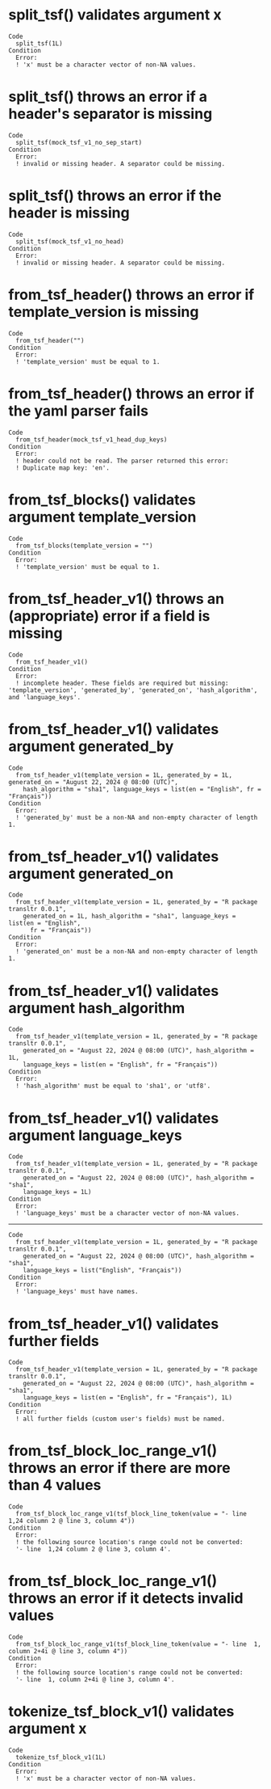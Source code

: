 # split_tsf() validates argument x

    Code
      split_tsf(1L)
    Condition
      Error:
      ! 'x' must be a character vector of non-NA values.

# split_tsf() throws an error if a header's separator is missing

    Code
      split_tsf(mock_tsf_v1_no_sep_start)
    Condition
      Error:
      ! invalid or missing header. A separator could be missing.

# split_tsf() throws an error if the header is missing

    Code
      split_tsf(mock_tsf_v1_no_head)
    Condition
      Error:
      ! invalid or missing header. A separator could be missing.

# from_tsf_header() throws an error if template_version is missing

    Code
      from_tsf_header("")
    Condition
      Error:
      ! 'template_version' must be equal to 1.

# from_tsf_header() throws an error if the yaml parser fails

    Code
      from_tsf_header(mock_tsf_v1_head_dup_keys)
    Condition
      Error:
      ! header could not be read. The parser returned this error:
      ! Duplicate map key: 'en'.

# from_tsf_blocks() validates argument template_version

    Code
      from_tsf_blocks(template_version = "")
    Condition
      Error:
      ! 'template_version' must be equal to 1.

# from_tsf_header_v1() throws an (appropriate) error if a field is missing

    Code
      from_tsf_header_v1()
    Condition
      Error:
      ! incomplete header. These fields are required but missing: 'template_version', 'generated_by', 'generated_on', 'hash_algorithm', and 'language_keys'.

# from_tsf_header_v1() validates argument generated_by

    Code
      from_tsf_header_v1(template_version = 1L, generated_by = 1L, generated_on = "August 22, 2024 @ 08:00 (UTC)",
        hash_algorithm = "sha1", language_keys = list(en = "English", fr = "Français"))
    Condition
      Error:
      ! 'generated_by' must be a non-NA and non-empty character of length 1.

# from_tsf_header_v1() validates argument generated_on

    Code
      from_tsf_header_v1(template_version = 1L, generated_by = "R package transltr 0.0.1",
        generated_on = 1L, hash_algorithm = "sha1", language_keys = list(en = "English",
          fr = "Français"))
    Condition
      Error:
      ! 'generated_on' must be a non-NA and non-empty character of length 1.

# from_tsf_header_v1() validates argument hash_algorithm

    Code
      from_tsf_header_v1(template_version = 1L, generated_by = "R package transltr 0.0.1",
        generated_on = "August 22, 2024 @ 08:00 (UTC)", hash_algorithm = 1L,
        language_keys = list(en = "English", fr = "Français"))
    Condition
      Error:
      ! 'hash_algorithm' must be equal to 'sha1', or 'utf8'.

# from_tsf_header_v1() validates argument language_keys

    Code
      from_tsf_header_v1(template_version = 1L, generated_by = "R package transltr 0.0.1",
        generated_on = "August 22, 2024 @ 08:00 (UTC)", hash_algorithm = "sha1",
        language_keys = 1L)
    Condition
      Error:
      ! 'language_keys' must be a character vector of non-NA values.

---

    Code
      from_tsf_header_v1(template_version = 1L, generated_by = "R package transltr 0.0.1",
        generated_on = "August 22, 2024 @ 08:00 (UTC)", hash_algorithm = "sha1",
        language_keys = list("English", "Français"))
    Condition
      Error:
      ! 'language_keys' must have names.

# from_tsf_header_v1() validates further fields

    Code
      from_tsf_header_v1(template_version = 1L, generated_by = "R package transltr 0.0.1",
        generated_on = "August 22, 2024 @ 08:00 (UTC)", hash_algorithm = "sha1",
        language_keys = list(en = "English", fr = "Français"), 1L)
    Condition
      Error:
      ! all further fields (custom user's fields) must be named.

# from_tsf_block_loc_range_v1() throws an error if there are more than 4 values

    Code
      from_tsf_block_loc_range_v1(tsf_block_line_token(value = "- line  1,24 column 2 @ line 3, column 4"))
    Condition
      Error:
      ! the following source location's range could not be converted:
      '- line  1,24 column 2 @ line 3, column 4'.

# from_tsf_block_loc_range_v1() throws an error if it detects invalid values

    Code
      from_tsf_block_loc_range_v1(tsf_block_line_token(value = "- line  1, column 2+4i @ line 3, column 4"))
    Condition
      Error:
      ! the following source location's range could not be converted:
      '- line  1, column 2+4i @ line 3, column 4'.

# tokenize_tsf_block_v1() validates argument x

    Code
      tokenize_tsf_block_v1(1L)
    Condition
      Error:
      ! 'x' must be a character vector of non-NA values.

